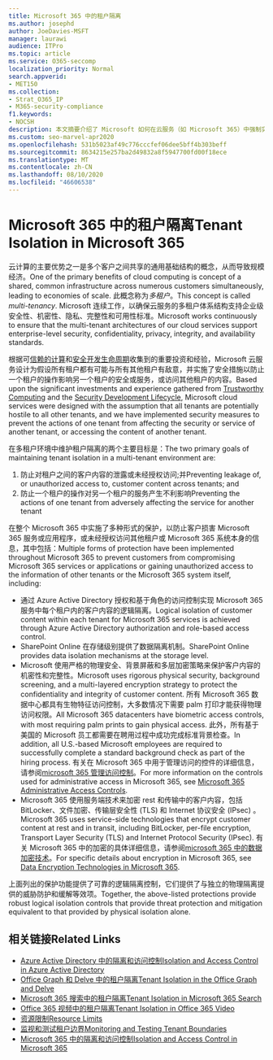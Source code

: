 ```yaml
---
title: Microsoft 365 中的租户隔离
ms.author: josephd
author: JoeDavies-MSFT
manager: laurawi
audience: ITPro
ms.topic: article
ms.service: O365-seccomp
localization_priority: Normal
search.appverid:
- MET150
ms.collection:
- Strat_O365_IP
- M365-security-compliance
f1.keywords:
- NOCSH
description: 本文摘要介绍了 Microsoft 如何在云服务（如 Microsoft 365）中强制实施租户隔离。
ms.custom: seo-marvel-apr2020
ms.openlocfilehash: 531b5023af49c776cccfef06dee5bff4b303beff
ms.sourcegitcommit: 8634215e257ba2d49832a8f5947700fd00f18ece
ms.translationtype: MT
ms.contentlocale: zh-CN
ms.lasthandoff: 08/10/2020
ms.locfileid: "46606538"
---
```

# <a name="tenant-isolation-in-microsoft-365"></a><span data-ttu-id="13519-103">Microsoft 365 中的租户隔离</span><span class="sxs-lookup"><span data-stu-id="13519-103">Tenant Isolation in Microsoft 365</span></span>

<span data-ttu-id="13519-104">云计算的主要优势之一是多个客户之间共享的通用基础结构的概念，从而导致规模经济。</span><span class="sxs-lookup"><span data-stu-id="13519-104">One of the primary benefits of cloud computing is concept of a shared, common infrastructure across numerous customers simultaneously, leading to economies of scale.</span></span> <span data-ttu-id="13519-105">此概念称为*多租户*。</span><span class="sxs-lookup"><span data-stu-id="13519-105">This concept is called *multi-tenancy*.</span></span> <span data-ttu-id="13519-106">Microsoft 连续工作，以确保云服务的多租户体系结构支持企业级安全性、机密性、隐私、完整性和可用性标准。</span><span class="sxs-lookup"><span data-stu-id="13519-106">Microsoft works continuously to ensure that the multi-tenant architectures of our cloud services support enterprise-level security, confidentiality, privacy, integrity, and availability standards.</span></span>

<span data-ttu-id="13519-107">根据可[信赖的计算](https://www.microsoft.com/trust-center)和[安全开发生命周期](https://www.microsoft.com/securityengineering/sdl/)收集到的重要投资和经验，Microsoft 云服务设计为假设所有租户都有可能与所有其他租户有敌意，并实施了安全措施以防止一个租户的操作影响另一个租户的安全或服务，或访问其他租户的内容。</span><span class="sxs-lookup"><span data-stu-id="13519-107">Based upon the significant investments and experience gathered from [Trustworthy Computing](https://www.microsoft.com/trust-center) and the [Security Development Lifecycle](https://www.microsoft.com/securityengineering/sdl/), Microsoft cloud services were designed with the assumption that all tenants are potentially hostile to all other tenants, and we have implemented security measures to prevent the actions of one tenant from affecting the security or service of another tenant, or accessing the content of another tenant.</span></span>

<span data-ttu-id="13519-108">在多租户环境中维护租户隔离的两个主要目标是：</span><span class="sxs-lookup"><span data-stu-id="13519-108">The two primary goals of maintaining tenant isolation in a multi-tenant environment are:</span></span>

1.    <span data-ttu-id="13519-109">防止对租户之间的客户内容的泄露或未经授权访问;并</span><span class="sxs-lookup"><span data-stu-id="13519-109">Preventing leakage of, or unauthorized access to, customer content across tenants; and</span></span>
2.    <span data-ttu-id="13519-110">防止一个租户的操作对另一个租户的服务产生不利影响</span><span class="sxs-lookup"><span data-stu-id="13519-110">Preventing the actions of one tenant from adversely affecting the service for another tenant</span></span>

<span data-ttu-id="13519-111">在整个 Microsoft 365 中实施了多种形式的保护，以防止客户损害 Microsoft 365 服务或应用程序，或未经授权访问其他租户或 Microsoft 365 系统本身的信息，其中包括：</span><span class="sxs-lookup"><span data-stu-id="13519-111">Multiple forms of protection have been implemented throughout Microsoft 365 to prevent customers from compromising Microsoft 365 services or applications or gaining unauthorized access to the information of other tenants or the Microsoft 365 system itself, including:</span></span>

- <span data-ttu-id="13519-112">通过 Azure Active Directory 授权和基于角色的访问控制实现 Microsoft 365 服务中每个租户内的客户内容的逻辑隔离。</span><span class="sxs-lookup"><span data-stu-id="13519-112">Logical isolation of customer content within each tenant for Microsoft 365 services is achieved through Azure Active Directory authorization and role-based access control.</span></span>
- <span data-ttu-id="13519-113">SharePoint Online 在存储级别提供了数据隔离机制。</span><span class="sxs-lookup"><span data-stu-id="13519-113">SharePoint Online provides data isolation mechanisms at the storage level.</span></span>
- <span data-ttu-id="13519-114">Microsoft 使用严格的物理安全、背景屏蔽和多层加密策略来保护客户内容的机密性和完整性。</span><span class="sxs-lookup"><span data-stu-id="13519-114">Microsoft uses rigorous physical security, background screening, and a multi-layered encryption strategy to protect the confidentiality and integrity of customer content.</span></span> <span data-ttu-id="13519-115">所有 Microsoft 365 数据中心都具有生物特征访问控制，大多数情况下需要 palm 打印才能获得物理访问权限。</span><span class="sxs-lookup"><span data-stu-id="13519-115">All Microsoft 365 datacenters have biometric access controls, with most requiring palm prints to gain physical access.</span></span> <span data-ttu-id="13519-116">此外，所有基于美国的 Microsoft 员工都需要在聘用过程中成功完成标准背景检查。</span><span class="sxs-lookup"><span data-stu-id="13519-116">In addition, all U.S.-based Microsoft employees are required to successfully complete a standard background check as part of the hiring process.</span></span> <span data-ttu-id="13519-117">有关在 Microsoft 365 中用于管理访问的控件的详细信息，请参阅[microsoft 365 管理访问控制](office-365-administrative-access-controls-overview.md)。</span><span class="sxs-lookup"><span data-stu-id="13519-117">For more information on the controls used for administrative access in Microsoft 365, see [Microsoft 365 Administrative Access Controls](office-365-administrative-access-controls-overview.md).</span></span>
- <span data-ttu-id="13519-118">Microsoft 365 使用服务端技术来加密 rest 和传输中的客户内容，包括 BitLocker、文件加密、传输层安全性 (TLS) 和 Internet 协议安全 (IPsec) 。</span><span class="sxs-lookup"><span data-stu-id="13519-118">Microsoft 365 uses service-side technologies that encrypt customer content at rest and in transit, including BitLocker, per-file encryption, Transport Layer Security (TLS) and Internet Protocol Security (IPsec).</span></span> <span data-ttu-id="13519-119">有关 Microsoft 365 中的加密的具体详细信息，请参阅[microsoft 365 中的数据加密技术](https://docs.microsoft.com/microsoft-365/compliance/office-365-encryption-in-the-microsoft-cloud-overview)。</span><span class="sxs-lookup"><span data-stu-id="13519-119">For specific details about encryption in Microsoft 365, see [Data Encryption Technologies in Microsoft 365](https://docs.microsoft.com/microsoft-365/compliance/office-365-encryption-in-the-microsoft-cloud-overview).</span></span>

<span data-ttu-id="13519-120">上面列出的保护功能提供了可靠的逻辑隔离控制，它们提供了与独立的物理隔离提供的威胁防护和缓解等效项。</span><span class="sxs-lookup"><span data-stu-id="13519-120">Together, the above-listed protections provide robust logical isolation controls that provide threat protection and mitigation equivalent to that provided by physical isolation alone.</span></span>

## <a name="related-links"></a><span data-ttu-id="13519-121">相关链接</span><span class="sxs-lookup"><span data-stu-id="13519-121">Related Links</span></span>

- [<span data-ttu-id="13519-122">Azure Active Directory 中的隔离和访问控制</span><span class="sxs-lookup"><span data-stu-id="13519-122">Isolation and Access Control in Azure Active Directory</span></span>](office-365-isolation-in-azure-active-directory.md)
- [<span data-ttu-id="13519-123">Office Graph 和 Delve 中的租户隔离</span><span class="sxs-lookup"><span data-stu-id="13519-123">Tenant Isolation in the Office Graph and Delve</span></span>](office-365-isolation-in-graph-and-delve.md)
- [<span data-ttu-id="13519-124">Microsoft 365 搜索中的租户隔离</span><span class="sxs-lookup"><span data-stu-id="13519-124">Tenant Isolation in Microsoft 365 Search</span></span>](office-365-isolation-in-office-365-search.md)
- [<span data-ttu-id="13519-125">Office 365 视频中的租户隔离</span><span class="sxs-lookup"><span data-stu-id="13519-125">Tenant Isolation in Office 365 Video</span></span>](office-365-isolation-in-office-365-video.md)
- [<span data-ttu-id="13519-126">资源限制</span><span class="sxs-lookup"><span data-stu-id="13519-126">Resource Limits</span></span>](office-365-resource-limits.md)
- [<span data-ttu-id="13519-127">监视和测试租户边界</span><span class="sxs-lookup"><span data-stu-id="13519-127">Monitoring and Testing Tenant Boundaries</span></span>](office-365-monitoring-and-testing.md)
- [<span data-ttu-id="13519-128">Microsoft 365 中的隔离和访问控制</span><span class="sxs-lookup"><span data-stu-id="13519-128">Isolation and Access Control in Microsoft 365</span></span>](office-365-isolation-in-office-365.md)
